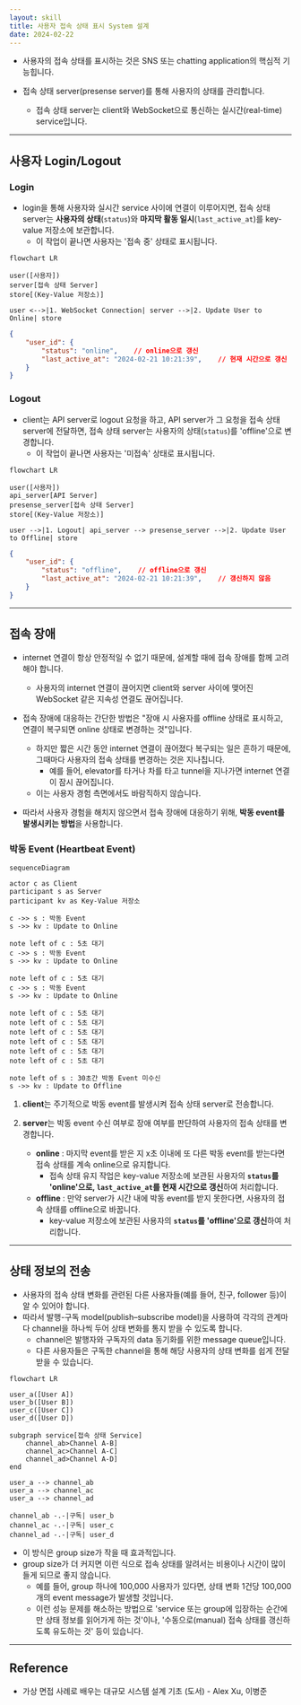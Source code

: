 ```yaml
---
layout: skill
title: 사용자 접속 상태 표시 System 설계
date: 2024-02-22
---
```





- 사용자의 접속 상태를 표시하는 것은 SNS 또는 chatting application의 핵심적 기능힙니다.

- 접속 상태 server(presense server)를 통해 사용자의 상태를 관리합니다.
    - 접속 상태 server는 client와 WebSocket으로 통신하는 실시간(real-time) service입니다.




---




## 사용자 Login/Logout


### Login

- login을 통해 사용자와 실시간 service 사이에 연결이 이루어지면, 접속 상태 server는 **사용자의 상태**(`status`)와 **마지막 활동 일시**(`last_active_at`)를 key-value 저장소에 보관합니다.
    - 이 작업이 끝나면 사용자는 '접속 중' 상태로 표시됩니다.

```mermaid
flowchart LR

user([사용자])
server[접속 상태 Server]
store[(Key-Value 저장소)]

user <-->|1. WebSocket Connection| server -->|2. Update User to Online| store
```

```json
{
    "user_id": {
        "status": "online",    // online으로 갱신
        "last_active_at": "2024-02-21 10:21:39",    // 현재 시간으로 갱신
    }
}
```

### Logout

- client는 API server로 logout 요청을 하고, API server가 그 요청을 접속 상태 server에 전달하면, 접속 상태 server는 사용자의 상태(`status`)를 'offline'으로 변경합니다.
    - 이 작업이 끝나면 사용자는 '미접속' 상태로 표시됩니다.

```mermaid
flowchart LR

user([사용자])
api_server[API Server]
presense_server[접속 상태 Server]
store[(Key-Value 저장소)]

user -->|1. Logout| api_server --> presense_server -->|2. Update User to Offline| store
```

```json
{
    "user_id": {
        "status": "offline",    // offline으로 갱신
        "last_active_at": "2024-02-21 10:21:39",    // 갱신하지 않음
    }
}
```




---




## 접속 장애

- internet 연결이 항상 안정적일 수 없기 때문에, 설계할 때에 접속 장애를 함께 고려해야 합니다.
    - 사용자의 internet 연결이 끊어지면 client와 server 사이에 맺어진 WebSocket 같은 지속성 연결도 끊어집니다.

- 접속 장애에 대응하는 간단한 방법은 "장애 시 사용자를 offline 상태로 표시하고, 연결이 복구되면 online 상태로 변경하는 것"입니다.
    - 하지만 짧은 시간 동안 internet 연결이 끊어졌다 복구되는 일은 흔하기 때문에, 그때마다 사용자의 접속 상태를 변경하는 것은 지나칩니다.
        - 예를 들어, elevator를 타거나 차를 타고 tunnel을 지나가면 internet 연결이 잠시 끊어집니다.
    - 이는 사용자 경험 측면에서도 바람직하지 않습니다.

- 따라서 사용자 경험을 해치지 않으면서 접속 장애에 대응하기 위해, **박동 event를 발생시키는 방법**을 사용합니다.


### 박동 Event (Heartbeat Event)

```mermaid
sequenceDiagram

actor c as Client
participant s as Server
participant kv as Key-Value 저장소

c ->> s : 박동 Event
s ->> kv : Update to Online

note left of c : 5초 대기
c ->> s : 박동 Event
s ->> kv : Update to Online

note left of c : 5초 대기
c ->> s : 박동 Event
s ->> kv : Update to Online

note left of c : 5초 대기
note left of c : 5초 대기
note left of c : 5초 대기
note left of c : 5초 대기
note left of c : 5초 대기
note left of c : 5초 대기

note left of s : 30초간 박동 Event 미수신
s ->> kv : Update to Offline
```

1. **client**는 주기적으로 박동 event를 발생시켜 접속 상태 server로 전송합니다.

2. **server**는 박동 event 수신 여부로 장애 여부를 판단하여 사용자의 접속 상태를 변경합니다.
    - **online** : 마지막 event를 받은 지 x초 이내에 또 다른 박동 event를 받는다면 접속 상태를 계속 online으로 유지합니다.
        - 접속 상태 유지 작업은 key-value 저장소에 보관된 사용자의 **`status`를 'online'으로, `last_active_at`를 현재 시간으로 갱신**하여 처리합니다.
    - **offline** : 만약 server가 시간 내에 박동 event를 받지 못한다면, 사용자의 접속 상태를 offline으로 바꿉니다.
        - key-value 저장소에 보관된 사용자의 **`status`를 'offline'으로 갱신**하여 처리합니다.




---




## 상태 정보의 전송

- 사용자의 접속 상태 변화를 관련된 다른 사용자들(예를 들어, 친구, follower 등)이 알 수 있어야 합니다.
- 따라서 발행-구독 model(publish–subscribe model)을 사용하여 각각의 관계마다 channel을 하나씩 두어 상태 변화를 통지 받을 수 있도록 합니다.
    - channel은 발행자와 구독자의 data 동기화를 위한 message queue입니다.
    - 다른 사용자들은 구독한 channel을 통해 해당 사용자의 상태 변화를 쉽게 전달받을 수 있습니다.

```mermaid
flowchart LR

user_a([User A])
user_b([User B])
user_c([User C])
user_d([User D])

subgraph service[접속 상태 Service]
    channel_ab>Channel A-B]
    channel_ac>Channel A-C]
    channel_ad>Channel A-D]
end

user_a --> channel_ab
user_a --> channel_ac
user_a --> channel_ad

channel_ab -.-|구독| user_b
channel_ac -.-|구독| user_c
channel_ad -.-|구독| user_d
```

- 이 방식은 group size가 작을 때 효과적입니다.
- group size가 더 커지면 이런 식으로 접속 상태를 알려서는 비용이나 시간이 많이 들게 되므로 좋지 않습니다.
    - 예를 들어, group 하나에 100,000 사용자가 있다면, 상태 변화 1건당 100,000개의 event message가 발생할 것입니다.
    - 이런 성능 문제를 해소하는 방법으로 'service 또는 group에 입장하는 순간에만 상태 정보를 읽어가게 하는 것'이나, '수동으로(manual) 접속 상태를 갱신하도록 유도하는 것' 등이 있습니다.




---




## Reference

- 가상 면접 사례로 배우는 대규모 시스템 설계 기초 (도서) - Alex Xu, 이병준

